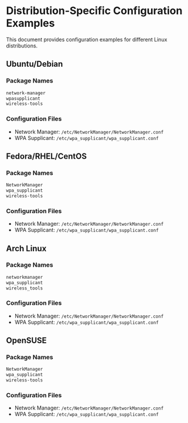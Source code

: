 # Distribution-Specific Configuration Examples

This document provides configuration examples for different Linux distributions.

## Ubuntu/Debian

### Package Names
```bash
network-manager
wpasupplicant
wireless-tools
```

### Configuration Files
- Network Manager: `/etc/NetworkManager/NetworkManager.conf`
- WPA Supplicant: `/etc/wpa_supplicant/wpa_supplicant.conf`

## Fedora/RHEL/CentOS

### Package Names
```bash
NetworkManager
wpa_supplicant
wireless-tools
```

### Configuration Files
- Network Manager: `/etc/NetworkManager/NetworkManager.conf`
- WPA Supplicant: `/etc/wpa_supplicant/wpa_supplicant.conf`

## Arch Linux

### Package Names
```bash
networkmanager
wpa_supplicant
wireless_tools
```

### Configuration Files
- Network Manager: `/etc/NetworkManager/NetworkManager.conf`
- WPA Supplicant: `/etc/wpa_supplicant/wpa_supplicant.conf`

## OpenSUSE

### Package Names
```bash
NetworkManager
wpa_supplicant
wireless-tools
```

### Configuration Files
- Network Manager: `/etc/NetworkManager/NetworkManager.conf`
- WPA Supplicant: `/etc/wpa_supplicant/wpa_supplicant.conf`
